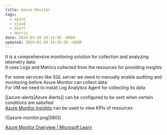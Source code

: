 ```yaml
---
title: Azure Monitor
tags:
  - azure
  - cloud
  - alert
  - metric
date: 2024-01-28 14:15:56 -0600
updated: 2024-01-28 14:15:56 -0600
---
```


It is a comprehensive monitoring solution for collection and analyzing telemetry data  
It uses Logs and Metrics collected from the resources for providing insights  

For some services like SQL server we need to manually enable auditing and monitoring before Azure Monitor can collect data  
For VM we need to install Log Analytics Agent for collecting its data

[[azure-alerts|Azure Alerts]] can be configured to be sent when certain conditions are satisfied  
<u>Azure Monitor Insights</u> can be used to view KPIs of resources  

![[azure-monitor.png|580]]

[Azure Monitor Overview | Microsoft Learn](https://learn.microsoft.com/en-us/azure/azure-monitor/overview)
